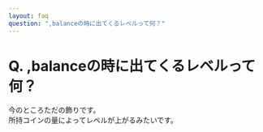 ```yaml
---
layout: faq
question: ",balanceの時に出てくるレベルって何？"
---
```


# Q. ,balanceの時に出てくるレベルって何？  
今のところただの飾りです。  
所持コインの量によってレベルが上がるみたいです。  
